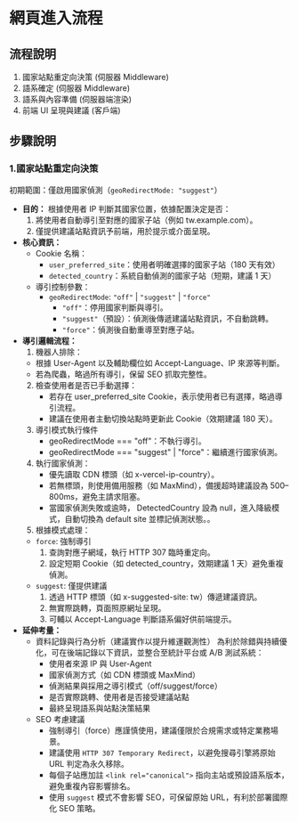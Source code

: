 # 網頁進入流程

## 流程說明

1. 國家站點重定向決策 (伺服器 Middleware)
2. 語系確定 (伺服器 Middleware)
3. 語系與內容準備 (伺服器端渲染)
4. 前端 UI 呈現與建議 (客戶端)

## 步驟說明

### 1.國家站點重定向決策
初期範圍：僅啟用國家偵測（`geoRedirectMode: "suggest"`）
* **目的：**
  根據使用者 IP 判斷其國家位置，依據配置決定是否： 
  1. 將使用者自動導引至對應的國家子站（例如 tw.example.com）。 
  2. 僅提供建議站點資訊予前端，用於提示或介面呈現。
* **核心資訊：**
  * Cookie 名稱：
    * `user_preferred_site`：使用者明確選擇的國家子站（180 天有效）
    * `detected_country`：系統自動偵測的國家子站（短期，建議 1 天）
  * 導引控制參數：
    * `geoRedirectMode`: `"off"` | `"suggest"` | `"force"`
      * `"off"`：停用國家判斷與導引。
      * `"suggest"`（預設）：偵測後傳遞建議站點資訊，不自動跳轉。
      * `"force"`：偵測後自動重導至對應子站。
* **導引邏輯流程：**
  1. 機器人排除：
    * 根據 User-Agent 以及輔助欄位如 Accept-Language、IP 來源等判斷。 
    * 若為爬蟲，略過所有導引，保留 SEO 抓取完整性。
  2. 檢查使用者是否已手動選擇：
     * 若存在 user_preferred_site Cookie，表示使用者已有選擇，略過導引流程。
     * 建議在使用者主動切換站點時更新此 Cookie（效期建議 180 天）。
  3. 導引模式執行條件
     * geoRedirectMode === "off"：不執行導引。
     * geoRedirectMode === "suggest" | "force"：繼續進行國家偵測。
  4. 執行國家偵測： 
     * 優先讀取 CDN 標頭（如 x-vercel-ip-country）。 
     * 若無標頭，則使用備用服務（如 MaxMind），備援超時建議設為 500–800ms，避免主請求阻塞。
     * 當國家偵測失敗或逾時， DetectedCountry 設為 null，進入降級模式，自動切換為 default site 並標記偵測狀態。。
  5. 根據模式處理：
    * `force`: 強制導引
      1. 查詢對應子網域，執行 HTTP 307 臨時重定向。
      2. 設定短期 Cookie（如 detected_country，效期建議 1 天）避免重複偵測。
    * `suggest`: 僅提供建議 
      1. 透過 HTTP 標頭（如 x-suggested-site: tw）傳遞建議資訊。 
      2. 無實際跳轉，頁面照原網址呈現。
      3. 可輔以 Accept-Language 判斷語系偏好供前端提示。
* **延伸考量：**
  * 資料記錄與行為分析（建議實作以提升維運觀測性）
    為利於除錯與持續優化，可在後端記錄以下資訊，並整合至統計平台或 A/B 測試系統：
    - 使用者來源 IP 與 User-Agent
    - 國家偵測方式（如 CDN 標頭或 MaxMind）
    - 偵測結果與採用之導引模式（off/suggest/force）
    - 是否實際跳轉、使用者是否接受建議站點
    - 最終呈現語系與站點決策結果
  * SEO 考慮建議 
    - 強制導引（force）應謹慎使用，建議僅限於合規需求或特定業務場景。
    - 建議使用 `HTTP 307 Temporary Redirect`，以避免搜尋引擎將原始 URL 判定為永久移除。
    - 每個子站應加註 `<link rel="canonical">` 指向主站或預設語系版本，避免重複內容影響排名。
    - 使用 `suggest` 模式不會影響 SEO，可保留原始 URL，有利於部署國際化 SEO 策略。
